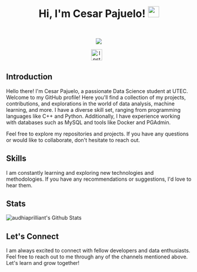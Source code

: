<h1 align="center">
Hi, I'm Cesar Pajuelo!
  <img src="https://media.giphy.com/media/hvRJCLFzcasrR4ia7z/giphy.gif" width="30"></h1>
<br/>

<p align="center">
  <a href="https://github.com/DenverCoder1/readme-typing-svg"><img src="https://readme-typing-svg.herokuapp.com?lines=Data+Science+Student;DS%20|%20AI%20|%20ML%20;Always%20learning%20new%20things&center=true&width=380&height=45"></a>
</p>

<p align="center">
  <a href="https://www.instagram.com/cesar.pr30/"><img src="https://upload.wikimedia.org/wikipedia/commons/thumb/e/e7/Instagram_logo_2016.svg/132px-Instagram_logo_2016.svg.png" alt="Instagram" width="30px"></a>
  &nbsp;&nbsp;
</p>

## Introduction

Hello there! I'm Cesar Pajuelo, a passionate Data Science student at UTEC. Welcome to my GitHub profile! Here you'll find a collection of my projects, contributions, and explorations in the world of data analysis, machine learning, and more. I have a diverse skill set, ranging from programming languages like C++ and Python. Additionally, I have experience working with databases such as MySQL and tools like Docker and PGAdmin.

Feel free to explore my repositories and projects. If you have any questions or would like to collaborate, don't hesitate to reach out.


## Skills

I am constantly learning and exploring new technologies and methodologies. If you have any recommendations or suggestions, I'd love to hear them.
## Stats

<img align="center" alt="audhiaprilliant's Github Stats" src="https://github-readme-stats.vercel.app/api?username=cesarpr30&show_icons=true&hide_border=true" />

## Let's Connect

I am always excited to connect with fellow developers and data enthusiasts. Feel free to reach out to me through any of the channels mentioned above. Let's learn and grow together!
